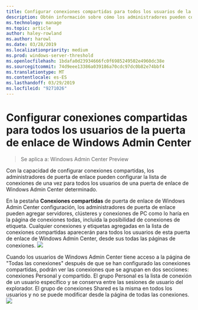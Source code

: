 ```yaml
---
title: Configurar conexiones compartidas para todos los usuarios de la puerta de enlace de Windows Admin Center
description: Obtén información sobre cómo los administradores pueden configurar su puerta de enlace de Windows Admin Center (proyecto Honolulu) una vez para permitir que todos los usuarios a compartir una sola lista de conexiones.
ms.technology: manage
ms.topic: article
author: haley-rowland
ms.author: harowl
ms.date: 03/28/2019
ms.localizationpriority: medium
ms.prod: windows-server-threshold
ms.openlocfilehash: 1bdafa0d23934666fc0f6985249502e4960dc38e
ms.sourcegitcommit: 74d9eee13386a039186a70cdc97dc0b82e74bbf4
ms.translationtype: MT
ms.contentlocale: es-ES
ms.lasthandoff: 03/29/2019
ms.locfileid: "9271026"
---
```

# Configurar conexiones compartidas para todos los usuarios de la puerta de enlace de Windows Admin Center

> Se aplica a: Windows Admin Center Preview

Con la capacidad de configurar conexiones compartidas, los administradores de puerta de enlace pueden configurar la lista de conexiones de una vez para todos los usuarios de una puerta de enlace de Windows Admin Center determinado. 

En la pestaña **Conexiones compartidas** de puerta de enlace de Windows Admin Center configuración, los administradores de puerta de enlace pueden agregar servidores, clústeres y conexiones de PC como lo haría en la página de conexiones todas, incluida la posibilidad de conexiones de etiqueta. Cualquier conexiones y etiquetas agregadas en la lista de conexiones compartidas aparecerán para todos los usuarios de esta puerta de enlace de Windows Admin Center, desde sus todas las páginas de conexiones.
    ![](../media/shared-cnxns-1.png)

Cuando los usuarios de Windows Admin Center tiene acceso a la página de "Todas las conexiones" después de que se han configurado las conexiones compartidas, podrán ver las conexiones que se agrupan en dos secciones: conexiones Personal y compartido. El grupo Personal es la lista de conexión de un usuario específico y se conserva entre las sesiones de usuario del explorador. El grupo de conexiones Shared es la misma en todos los usuarios y no se puede modificar desde la página de todas las conexiones.
![](../media/shared-cnxns-2.png)
